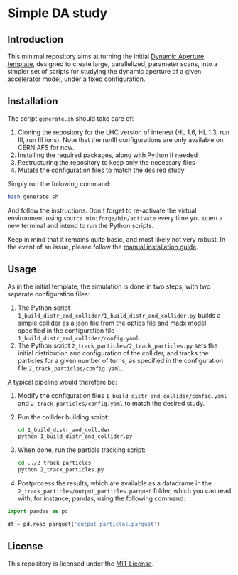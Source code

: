 # Simple DA study

## Introduction

This minimal repository aims at turning the initial [Dynamic Aperture template](https://github.com/xsuite/DA_study_template), designed to create large, parallelized, parameter scans, into a simpler set of scripts for studying the dynamic aperture of a given accelerator model, under a fixed configuration.

## Installation

The script ```generate.sh``` should take care of:

1. Cloning the repository for the LHC version of interest (HL 1.6, HL 1.3, run III, run III ions). Note that the runIII configurations are only available on CERN AFS for now.
2. Installing the required packages, along with Python if needed
3. Restructuring the repository to keep only the necessary files
4. Mutate the configuration files to match the desired study

Simply run the following command:

```bash
bash generate.sh
```

And follow the instructions. Don't forget to re-activate the virtual environment using ```source miniforge/bin/activate``` every time you open a new terminal and intend to run the Python scripts.

Keep in mind that it remains quite basic, and most likely not very robust. In the event of an issue, please follow the [manual installation guide](manual_installation.md).

## Usage

As in the initial template, the simulation is done in two steps, with two separate configuration files:

1. The Python script ```1_build_distr_and_collider/1_build_distr_and_collider.py``` builds a simple collider as a json file from the optics file and madx model specified in the configuration file ```1_build_distr_and_collider/config.yaml```.
2. The Python script ```2_track_particles/2_track_particles.py``` sets the initial distribution and configuration of the collider, and tracks the particles for a given number of turns, as specified in the configuration file ```2_track_particles/config.yaml```.

A typical pipeline would therefore be:

1. Modify the configuration files ```1_build_distr_and_collider/config.yaml``` and ```2_track_particles/config.yaml``` to match the desired study.
2. Run the collider building script:

    ```bash
    cd 1_build_distr_and_collider
    python 1_build_distr_and_collider.py
    ```

3. When done, run the particle tracking script:

    ```bash
    cd ../2_track_particles
    python 2_track_particles.py
    ```

4. Postprocess the results, which are available as a datadrame in the ```2_track_particles/output_particles.parquet``` folder, which you can read with, for instance, pandas, using the following command:

```python
import pandas as pd

df = pd.read_parquet('output_particles.parquet')
```

## License

This repository is licensed under the [MIT License](LICENSE).
